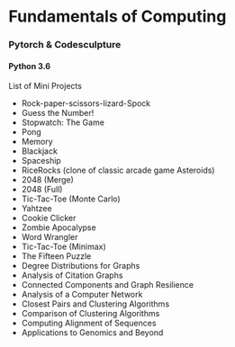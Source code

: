 # Fundamentals of Computing
### Pytorch & Codesculpture
#### Python 3.6

List of Mini Projects

*   Rock-paper-scissors-lizard-Spock
*   Guess the Number!
*   Stopwatch: The Game
*   Pong
*   Memory
*   Blackjack
*   Spaceship
*   RiceRocks (clone of classic arcade game Asteroids)
*   2048 (Merge)
*   2048 (Full)
*   Tic-Tac-Toe (Monte Carlo)
*   Yahtzee
*   Cookie Clicker
*   Zombie Apocalypse
*   Word Wrangler
*   Tic-Tac-Toe (Minimax)
*   The Fifteen Puzzle
*   Degree Distributions for Graphs
*   Analysis of Citation Graphs
*   Connected Components and Graph Resilience
*   Analysis of a Computer Network
*   Closest Pairs and Clustering Algorithms
*   Comparison of Clustering Algorithms
*   Computing Alignment of Sequences
*   Applications to Genomics and Beyond
